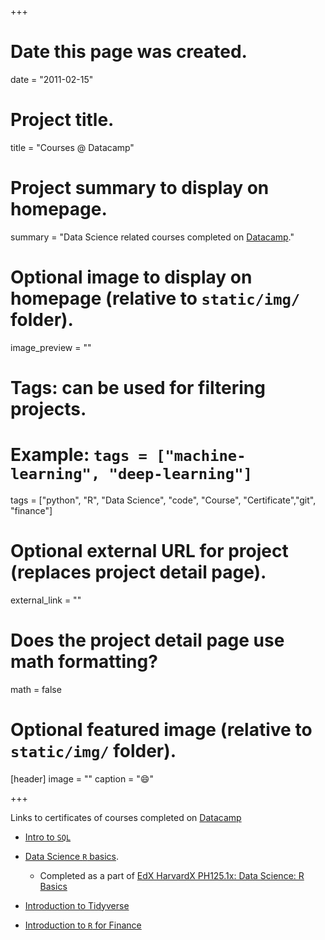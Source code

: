 +++
# Date this page was created.
date = "2011-02-15"

# Project title.
title = "Courses @ Datacamp"

# Project summary to display on homepage.
summary = "Data Science related courses completed on [Datacamp](https://www.datacamp.com/)."

# Optional image to display on homepage (relative to `static/img/` folder).
image_preview = ""

# Tags: can be used for filtering projects.
# Example: `tags = ["machine-learning", "deep-learning"]`
tags = ["python", "R", "Data Science", "code", "Course", "Certificate","git", "finance"]

# Optional external URL for project (replaces project detail page).
external_link = ""

# Does the project detail page use math formatting?
math = false

# Optional featured image (relative to `static/img/` folder).
[header]
image = ""
caption = ":smile:"

+++

Links to certificates of courses completed on [Datacamp](https://www.datacamp.com/)

- [Intro to `SQL`](/files/Certificate-datacamp-intro-to-sql.pdf)

- [Data Science `R` basics](/files/Certificate-datacamp-R-basics.pdf). 
  - Completed as a part of [EdX HarvardX PH125.1x: Data Science: R Basics](/project/course-edx-harvard-r)

- [Introduction to Tidyverse](/files/Certificate-datacamp-tidyverse-introduction.pdf)

- [Introduction to `R` for Finance](/files/Certificate-datacamp-R-introduction-finance.pdf)















